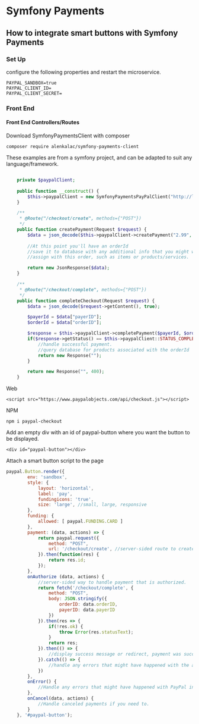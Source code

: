 # Symfony Payments

## How to integrate smart buttons with Symfony Payments

### Set Up
configure the following properties and restart the microservice.
```
PAYPAL_SANDBOX=true
PAYPAL_CLIENT_ID=
PAYPAL_CLIENT_SECRET=
```

### Front End

#### Front End Controllers/Routes
Download SymfonyPaymentsClient with composer
```
composer require alenkalac/symfony-payments-client
```

These examples are from a symfony project, and can be adapted to suit any language/framework.
```php

    private $paypalClient;
    
    public function __construct() {
        $this->paypalClient = new SymfonyPaymentsPayPalClient("http://localhost:8777");
    }

    /**
     * @Route("/checkout/create", methods={"POST"})
     */
    public function createPayment(Request $request) {
        $data = json_decode($this->paypalClient->createPayment("2.99", null, "http://localhost/success", "http://localhost/cancel"));
        
        //At this point you'll have an orderId
        //save it to database with any additional info that you might want to
        //assign with this order, such as items or products/services.

        return new JsonResponse($data);
    }

    /**
     * @Route("/checkout/complete", methods={"POST"})
     */
    public function completeCheckout(Request $request) {
        $data = json_decode($request->getContent(), true);

        $payerId = $data["payerID"];
        $orderId = $data["orderID"];

        $response = $this->paypalClient->completePayment($payerId, $orderId);
        if($response->getStatus() == $this->paypalClient::STATUS_COMPLETED) {
            //handle successful payment.
            //query database for products associated with the orderId
            return new Response("");
        }

        return new Response("", 400);
    }
```

Web
```
<script src="https://www.paypalobjects.com/api/checkout.js"></script>
```

NPM
```
npm i paypal-checkout
```

Add an empty div with an id of paypal-button where you want the button to be displayed.
```
<div id="paypal-button"></div>
```

Attach a smart button script to the page
```javascript
paypal.Button.render({
        env: 'sandbox',
        style: {
            layout: 'horizontal',
            label: 'pay',
            fundingicons: 'true',
            size: 'large', //small, large, responsive
        },
        funding: {
            allowed: [ paypal.FUNDING.CARD ]
        },
        payment: (data, actions) => {
            return paypal.request({
                method: "POST",
                url: '/checkout/create', //server-sided route to create payment
            }).then(function(res) {
                return res.id;
            });
        },
        onAuthorize (data, actions) {
            //server-sided way to handle payment that is authorized.
            return fetch('/checkout/complete', {
                method: "POST",
                body: JSON.stringify({
                    orderID: data.orderID,
                    payerID: data.payerID
                })
            }).then(res => {
                if(!res.ok) {
                    throw Error(res.statusText);
                }
                return res;
            }).then(() => {
                //display success message or redirect, payment was successful
            }).catch(() => {
                //handle any errors that might have happened with the api call
            })
        },
        onError() {
            //Handle any errors that might have happened with PayPal in general
        },
        onCancel(data, actions) {
            //Handle canceled payments if you need to.
        }
    }, '#paypal-button');
```


